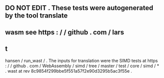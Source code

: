 DO
NOT
EDIT
.
These
tests
were
autogenerated
by
the
tool
translate
-
wasm
see
https
:
/
/
github
.
com
/
lars
-
t
-
hansen
/
run_wast
/
.
The
inputs
for
translation
were
the
SIMD
tests
at
https
:
/
/
github
.
com
/
WebAssembly
/
simd
/
tree
/
master
/
test
/
core
/
simd
/
*
.
wast
at
rev
8c9854f299bbe5f551a57f2e90d3295b5ac3f55e
.
